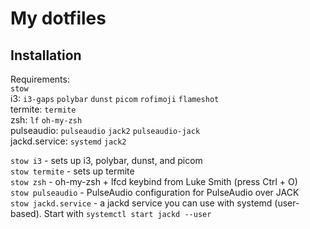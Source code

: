 # My dotfiles
## Installation
Requirements:  
`stow`  
i3: `i3-gaps` `polybar` `dunst` `picom` `rofimoji` `flameshot`  
termite: `termite`  
zsh: `lf` `oh-my-zsh`  
pulseaudio: `pulseaudio` `jack2` `pulseaudio-jack`  
jackd.service: `systemd` `jack2`  

`stow i3` - sets up i3, polybar, dunst, and picom  
`stow termite` - sets up termite  
`stow zsh` - oh-my-zsh + lfcd keybind from Luke Smith (press Ctrl + O)  
`stow pulseaudio` - PulseAudio configuration for PulseAudio over JACK  
`stow jackd.service` - a jackd service you can use with systemd (user-based). Start with `systemctl start jackd --user`  


